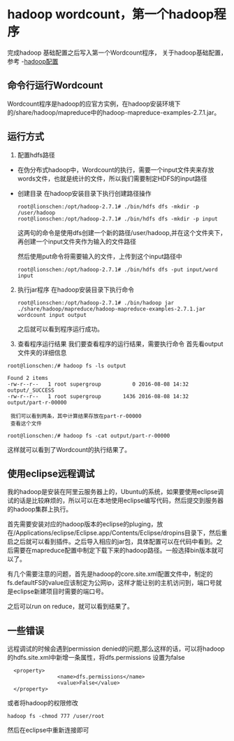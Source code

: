 
# hadoop wordcount，第一个hadoop程序

完成hadoop 基础配置之后写入第一个Wordcount程序，
关于hadoop基础配置，参考
-[hadoop配置](https://github.com/chpLion/hadoopeb/blob/master/README.md)

## 命令行运行Wordcount
Wordcount程序是hadoop的应官方实例，在hadoop安装环境下的/share/hadoop/mapreduce中的hadoop-mapreduce-examples-2.7.1.jar。

## 运行方式
1. 配置hdfs路径
  - 在伪分布式hadoop中，Wordcount的执行，需要一个input文件夹来存放words文件，也就是统计的文件，所以我们需要制定HDFS的input路径
  - 创建目录
     在hadoop安装目录下执行创建路径操作
     
     ```
     root@lionschen:/opt/hadoop-2.7.1# ./bin/hdfs dfs -mkdir -p /user/hadoop
     root@lionschen:/opt/hadoop-2.7.1# ./bin/hdfs dfs -mkdir -p input
     ```
     这两句的命令是使用dfs创建一个新的路径/user/hadoop,并在这个文件夹下，再创建一个input文件夹作为输入的文件路径
     
     然后使用put命令将需要输入的文件，上传到这个input路径中
     
     ```
     root@lionschen:/opt/hadoop-2.7.1# ./bin/hdfs dfs -put input/word input

     ```
2. 执行jar程序
    在hadoop安装目录下执行命令
    
    ```
    root@lionschen:/opt/hadoop-2.7.1# ./bin/hadoop jar ./share/hadoop/mapreduce/hadoop-mapreduce-examples-2.7.1.jar wordcount input output
    ```
    之后就可以看到程序运行成功。
3. 查看程序运行结果
  我们要查看程序的运行结果，需要执行命令 
  首先看output文件夹的详细信息
  ```
  root@lionschen:/# hadoop fs -ls output
  
  Found 2 items
-rw-r--r--   1 root supergroup          0 2016-08-08 14:32 output/_SUCCESS
-rw-r--r--   1 root supergroup       1436 2016-08-08 14:32 output/part-r-00000

  ```
     我们可以看到两条，其中计算结果存放在part-r-00000
     查看这个文件
     
  ```
  root@lionschen:/# hadoop fs -cat output/part-r-00000
  
  ```
  这样就可以看到了Wordcount的执行结果了。
  
## 使用eclipse远程调试
我的hadoop是安装在阿里云服务器上的，Ubuntu的系统，如果要使用eclipse调试的话是比较麻烦的，所以可以在本地使用eclipse编写代码，然后提交到服务器的hadoop集群上执行。

首先需要安装对应的hadoop版本的eclipse的pluging，放在/Applications/eclipse/Eclipse.app/Contents/Eclipse/dropins目录下，然后重启之后就可以看到插件。之后导入相应的jar包，具体配置可以在代码中看到。之后需要在mapreduce配置中制定下载下来的hadoop路径。一般选择bin版本就可以了。
  
有几个需要注意的问题，首先是hadoop的core.site.xml配置文件中，制定的fs.defaultFS的value应该制定为公网ip，这样才能让别的主机访问到，端口号就是eclipse新建项目时需要的端口号。

之后可以run on reduce，就可以看到结果了。
## 一些错误
远程调试的时候会遇到permission denied的问题,那么这样的话，可以将hadoop的hdfs.site.xml中新增一条属性，将dfs.permissions 设置为false
```
  <property>
                <name>dfs.permissions</name>
                <value>False</value>
  </property>
```
或者将hadoop的权限修改
```
hadoop fs -chmod 777 /user/root
```
然后在eclipse中重新连接即可
